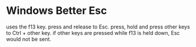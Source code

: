 # Windows Better Esc
uses the f13 key.
press and release to Esc.
press, hold and press other keys to Ctrl + other key.
if other keys are pressed while f13 is held down, Esc would not be sent.
